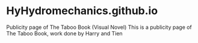 # HyHydromechanics.github.io

Publicity page of The Taboo Book (Visual Novel)
This is a publicity page of The Taboo Book, work done by Harry and Tien
